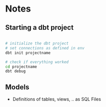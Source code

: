 # Notes

## Starting a dbt project
```bash

# initialize the dbt project
# set connections as defined in env
dbt init projectname

# check if everything worked
cd projectname
dbt debug

```


## Models

- Definitions of tables, views, .. as SQL Files
